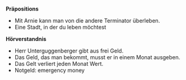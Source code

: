 **Präpositions**

- Mit Arnie kann man von die andere Terminator überleben.
- Eine Stadt, in der du leben möchtest

**Hörverstandnis**

- Herr Unterguggenberger gibt aus frei Geld.
- Das Geld, das man bekommt, musst er in einem Monat ausgeben.
- Das Gelt verliert jeden Monat Wert.
- Notgeld: emergency money

